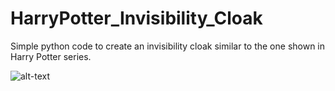 # HarryPotter_Invisibility_Cloak

Simple python code to create an invisibility cloak similar to the one shown in Harry Potter series.

![alt-text](https://gph.is/g/Zlwxo9a)

